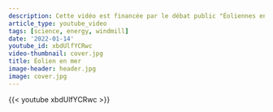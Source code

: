 ```yaml
---
description: Cette vidéo est financée par le débat public "Éoliennes en mer Nouvelle-Aquitaine"
article_type: youtube_video
tags: [science, energy, windmill]
date: '2022-01-14'
youtube_id: xbdUlfYCRwc
video-thumbnail: cover.jpg
title: Éolien en mer
image-header: header.jpg
image: cover.jpg
---
```


{{< youtube xbdUlfYCRwc >}}